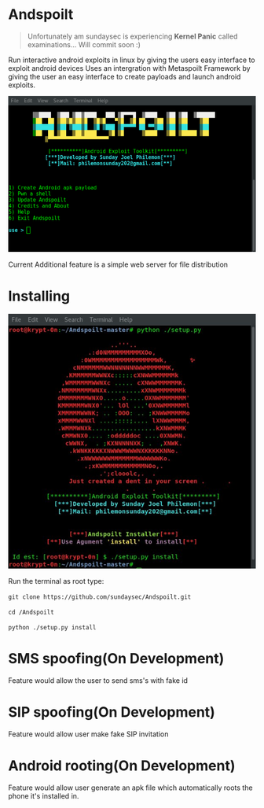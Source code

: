 # Andspoilt
>Unfortunately am sundaysec is experiencing <b>Kernel Panic</b> called examinations...
>Will commit soon :)

Run interactive android exploits in linux by giving the users easy interface to exploit android devices
Uses an intergration with Metaspoilt Framework by giving the user an easy interface to create payloads and launch android exploits.

![alt text](https://github.com/pythonofhades/Andspoilt/blob/master/src/andy.png)

Current Additional feature is a simple web server for file distribution

Installing
=====

![alt text](https://github.com/pythonofhades/Andspoilt/blob/master/src/install1.jpg)

Run the terminal as root type:

`git clone https://github.com/sundaysec/Andspoilt.git`

`cd /Andspoilt`

`python ./setup.py install`

SMS spoofing(On Development)
=====
Feature would allow the user to send sms's with fake id

SIP spoofing(On Development)
=====
Feature would allow user make fake SIP invitation

Android rooting(On Development)
=====
Feature would allow user generate an apk file which automatically roots the phone it's installed in.
